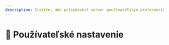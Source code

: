 ```yaml
---
description: Zistite, ako prispôsobiť server používateľským preferenciám.
---
```


# 🎨 Používateľské nastavenie
